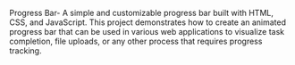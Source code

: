 Progress Bar-
A simple and customizable progress bar built with HTML, CSS, and JavaScript. This project demonstrates how to create an animated progress bar that can be used in various web applications to visualize task completion, file uploads, or any other process that requires progress tracking.
